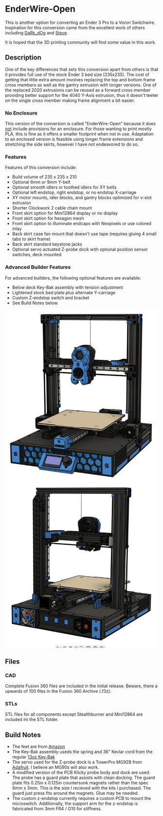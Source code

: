 # EnderWire-Open
This is another option for converting an Ender 3 Pro to a Voron Switchwire. Inspiration for this conversion came from the excellent work of others including [DaRk_dOg](https://github.com/boubounokefalos/Ender_SW/tree/main) and [Steve](https://github.com/stvptrsn).  
  
It is hoped that the 3D printing community will find some value in this work.
  
## Description
One of the key differences that sets this conversion apart from others is that it provides full use of the stock Ender 3 bed size (235x235). The cost of getting that little extra amount involves replacing the top and bottom frame cross members as well as the gantry extrusion with longer versions. One of the replaced 2020 extrusions can be reused as a forward cross member providing better support for the 4040 Y-Axis extrusion, thus it doesn't teeter on the single cross member making frame alignment a bit easier.  

### No Enclosure
This version of the conversion is called "EnderWire-Open" because it does <ins>not</ins> include provisions for an enclosure. For those wanting to print mostly PLA, this is fine as it offers a smaller footprint when not in use. Adaptation to an enclosed version is feasible using longer frame extensions and stretching the side skirts, however I have not endeavored to do so.

### Features
Features of this conversion include:
- Build volume of 235 x 235 x 210
- Optional 6mm or 9mm Y-belt
- Optional smooth idlers or toothed idlers for XY belts
- Optional left endstop, right endstop, or no endstop X-carriage
- XY motor mounts, idler blocks, and gantry blocks optimized for v-slot extrusion
- Shorter Clockwork 2 cable chain mount
- Front skirt option for Mini12864 display or no display
- Front skirt option for hexagon mesh
- Front skirt option to illuminate endcaps with Neopixels or use colored inlay
- Back skirt case fan mount that doesn't use tape (requires gluing 4 small tabs to skirt frame)
- Back skirt standard keystone jacks
- Optional servo actuated Z-probe dock with optional position sensor switches, deck mounted

### Advanced Builder Features
For advanced builders, the following optional features are available:
- Below deck Key-Bak assembly with tension adjustment
- Lightened stock bed plate plus alternate Y-carriage
- Custom Z-endstop switch and bracket
- See Build Notes below.

![EnderWire Open](/Images/EnderWire-Open.png)
![EnderWire Open](/Images/Back.png)

## Files

### CAD
Complete Fusion 360 files are included in the initial release. Beware, there a upwards of 100 files in the Fusion 360 Archive (.f3z).

### STLs
STL files for all components except Stealthburner and Mini12864 are included ini the STL folder.

## Build Notes
- The feet are from [Amazon](https://www.amazon.com/gp/product/B00S47D52G/ref=ppx_yo_dt_b_search_asin_title?ie=UTF8&psc=1)
- The Key-Bak assembly useds the spring and 36" Kevlar cord from the regular [13oz Key-Bak](https://www.amazon.com/dp/B0088MQA10?psc=1&ref=ppx_yo2ov_dt_b_product_details)
- The servo used for the Z-probe dock is a TowerPro MG92B from [Adafruit](https://www.adafruit.com/product/2307). I believe an MG90s will also work.
- A modified version of the PCB Klicky probe body and dock are used. The probe has a guard plate that assists with clean docking. The guard plate fits 0.25in x 0.125in countersunk magnets rather than the spec 6mm x 3mm. This is the size I recieved with the kits I purchased. The guard just press fits around the magnets. Glue may be needed.
- The custom z-endstop currently requires a custom PCB to mount the microswitch. Additionally, the support arm for the z-endstop is fabricated from 3mm FR4 / G10 for stiffness.
